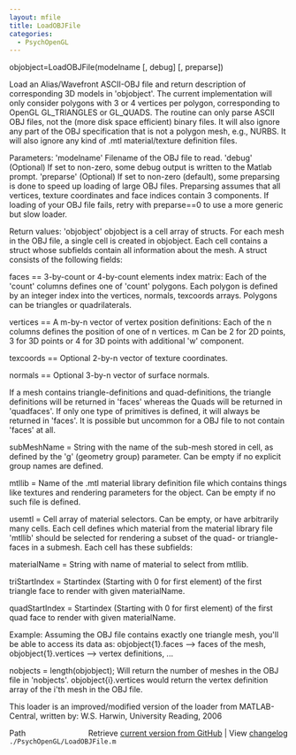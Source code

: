 ```yaml
---
layout: mfile
title: LoadOBJFile
categories:
  - PsychOpenGL
---
```


objobject=LoadOBJFile\(modelname \[, debug\] \[, preparse\]\)

Load an Alias/Wavefront ASCII\-OBJ file and return description of corresponding 3D
models in 'objobject'. The current implementation will only consider polygons
with 3 or 4 vertices per polygon, corresponding to OpenGL GL\_TRIANGLES or GL\_QUADS.
The routine can only parse ASCII OBJ files, not the \(more disk space efficient\)
binary files. It will also ignore any part of the OBJ specification that is not a
polygon mesh, e.g., NURBS. It will also ignore any kind of .mtl material/texture
definition files.

Parameters:
'modelname' Filename of the OBJ file to read.
'debug' \(Optional\) If set to non\-zero, some debug output is written to the Matlab prompt.
'preparse' \(Optional\) If set to non\-zero \(default\), some preparsing is
done to speed up loading of large OBJ files. Preparsing assumes that all
vertices, texture coordinates and face indices contain 3 components. If
loading of your OBJ file fails, retry with preparse==0 to use a more
generic but slow loader.

Return values:
'objobject' objobject is a cell array of structs. For each mesh in the
OBJ file, a single cell is created in objobject. Each cell contains a
struct whose subfields contain all information about the mesh. A struct
consists of the following fields:

faces == 3\-by\-count or 4\-by\-count elements index matrix: Each of the 'count' columns
defines one of 'count' polygons. Each polygon is defined by an integer index into
the vertices, normals, texcoords arrays. Polygons can be triangles or quadrilaterals.

vertices == A m\-by\-n vector of vertex position definitions: Each of the n columns
defines the position of one of n vertices. m Can be 2 for 2D points, 3 for 3D points
or 4 for 3D points with additional 'w' component.

texcoords == Optional 2\-by\-n vector of texture coordinates.

normals == Optional 3\-by\-n vector of surface normals.

If a mesh contains triangle\-definitions and quad\-definitions, the triangle
definitions will be returned in 'faces' whereas the Quads will be returned in
'quadfaces'. If only one type of primitives is defined, it will always be returned
in 'faces'. It is possible but uncommon for a OBJ file to not contain 'faces' at all.

subMeshName = String with the name of the sub\-mesh stored in cell, as
defined by the 'g' \(geometry group\) parameter. Can be empty if no
explicit group names are defined.

mtllib = Name of the .mtl material library definition file which contains
things like textures and rendering parameters for the object. Can be
empty if no such file is defined.

usemtl = Cell array of material selectors. Can be empty, or have
arbitrarily many cells. Each cell defines which material from the
material library file 'mtllib' should be selected for rendering a subset
of the quad\- or triangle\-faces in a submesh. Each cell has these
subfields:

   materialName   = String with name of material to select from mtllib.

   triStartIndex  = Startindex \(Starting with 0 for first element\) of the
                    first triangle face to render with given materialName.

   quadStartIndex = Startindex \(Starting with 0 for first element\) of the
                    first quad face to render with given materialName.


Example: Assuming the OBJ file contains exactly one triangle mesh, you'll
be able to access its data as: objobject\{1\}.faces \-\-\> faces of the mesh,
objobject\{1\}.vertices \-\-\> vertex definitions, ...

nobjects = length\(objobject\); Will return the number of meshes in the OBJ
file in 'nobjects'. objobject\{i\}.vertices would return the vertex
definition array of the i'th mesh in the OBJ file.


This loader is an improved/modified version of the loader from MATLAB\-Central, written by:
W.S. Harwin, University Reading, 2006


<div class="code_header" style="text-align:right;">
  <span style="float:left;">Path&nbsp;&nbsp;</span> <span class="counter">Retrieve <a href=
  "https://raw.github.com/Psychtoolbox-3/Psychtoolbox-3/beta/./PsychOpenGL/LoadOBJFile.m">current version from GitHub</a> | View <a href=
  "https://github.com/Psychtoolbox-3/Psychtoolbox-3/commits/beta/./PsychOpenGL/LoadOBJFile.m">changelog</a></span>
</div>
<div class="code">
  <code>./PsychOpenGL/LoadOBJFile.m</code>
</div>
